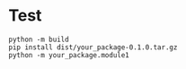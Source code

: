 # Test
    python -m build
    pip install dist/your_package-0.1.0.tar.gz
    python -m your_package.module1